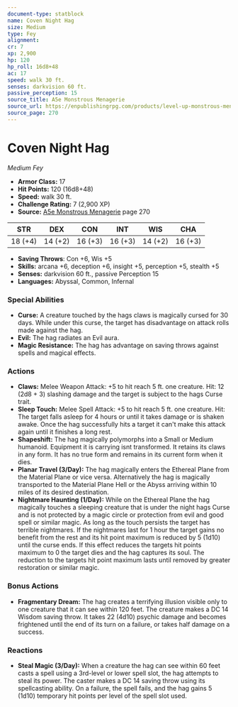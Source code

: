```yaml
---
document-type: statblock
name: Coven Night Hag
size: Medium
type: Fey
alignment: 
cr: 7
xp: 2,900
hp: 120
hp_roll: 16d8+48
ac: 17
speed: walk 30 ft.
senses: darkvision 60 ft. 
passive_perception: 15
source_title: A5e Monstrous Menagerie
source_url: https://enpublishingrpg.com/products/level-up-monstrous-menagerie-a5e
source_page: 270
---
```


# Coven Night Hag

*Medium* *Fey*

- **Armor Class:** 17
- **Hit Points:** 120 (16d8+48)
- **Speed:** walk 30 ft.
- **Challenge Rating:** 7 (2,900 XP)
- **Source:** [A5e Monstrous Menagerie](https://enpublishingrpg.com/products/level-up-monstrous-menagerie-a5e) page 270

| STR | DEX | CON | INT | WIS | CHA |
| --- | --- | --- | --- | --- | --- |
| 18 (+4) | 14 (+2) | 16 (+3) | 16 (+3) | 14 (+2) | 16 (+3) |

- **Saving Throws**: Con +6, Wis +5
- **Skills:** arcana +6, deception +6, insight +5, perception +5, stealth +5
- **Senses:** darkvision 60 ft., passive Perception 15
- **Languages:** Abyssal, Common, Infernal

### Special Abilities

- **Curse:** A creature touched by the hags claws is magically cursed for 30 days. While under this curse, the target has disadvantage on attack rolls made against the hag.
- **Evil:** The hag radiates an Evil aura.
- **Magic Resistance:** The hag has advantage on saving throws against spells and magical effects.

### Actions

- **Claws:** Melee Weapon Attack: +5 to hit  reach 5 ft.  one creature. Hit: 12 (2d8 + 3) slashing damage  and the target is subject to the hags Curse trait.
- **Sleep Touch:** Melee Spell Attack: +5 to hit  reach 5 ft.  one creature. Hit: The target falls asleep for 4 hours or until it takes damage or is shaken awake. Once the hag successfully hits a target  it can't make this attack again until it finishes a long rest.
- **Shapeshift:** The hag magically polymorphs into a Small or Medium humanoid. Equipment it is carrying isnt transformed. It retains its claws in any form. It has no true form and remains in its current form when it dies.
- **Planar Travel (3/Day):** The hag magically enters the Ethereal Plane from the Material Plane  or vice versa. Alternatively  the hag is magically transported to the Material Plane  Hell  or the Abyss  arriving within 10 miles of its desired destination.
- **Nightmare Haunting (1/Day):** While on the Ethereal Plane  the hag magically touches a sleeping creature that is under the night hags Curse and is not protected by a magic circle or protection from evil and good spell or similar magic. As long as the touch persists  the target has terrible nightmares. If the nightmares last for 1 hour  the target gains no benefit from the rest  and its hit point maximum is reduced by 5 (1d10) until the curse ends. If this effect reduces the targets hit points maximum to 0  the target dies and the hag captures its soul. The reduction to the targets hit point maximum lasts until removed by greater restoration or similar magic.

### Bonus Actions

- **Fragmentary Dream:** The hag creates a terrifying illusion visible only to one creature that it can see within 120 feet. The creature makes a DC 14 Wisdom saving throw. It takes 22 (4d10) psychic damage and becomes frightened until the end of its turn on a failure, or takes half damage on a success.

### Reactions

- **Steal Magic (3/Day):** When a creature the hag can see within 60 feet casts a spell using a 3rd-level or lower spell slot, the hag attempts to steal its power. The caster makes a DC 14 saving throw using its spellcasting ability. On a failure, the spell fails, and the hag gains 5 (1d10) temporary hit points per level of the spell slot used.
